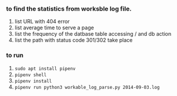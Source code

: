 ### to find the statistics from worksble log file.
1. list URL with 404 error
1. list average time to serve a page
1. list the frequency of the datbase table accessing / and db action
1. list the path with status code 301/302 take place

### to run
1. `sudo apt install pipenv`
1. `pipenv shell`
1. `pipenv install`
1. `pipenv run python3 workable_log_parse.py 2014-09-03.log`
